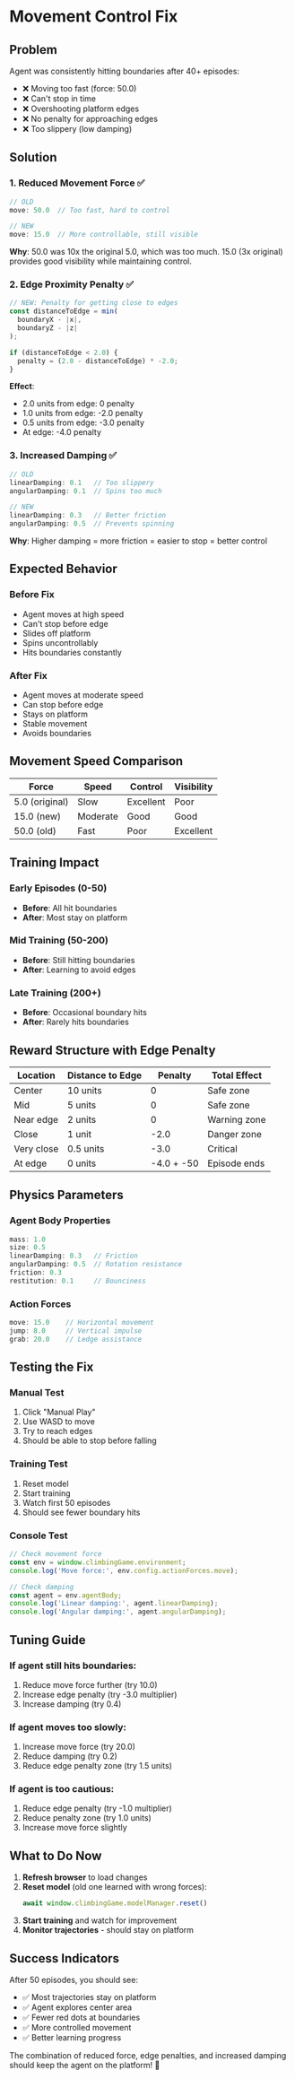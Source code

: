 # Movement Control Fix

## Problem

Agent was consistently hitting boundaries after 40+ episodes:
- ❌ Moving too fast (force: 50.0)
- ❌ Can't stop in time
- ❌ Overshooting platform edges
- ❌ No penalty for approaching edges
- ❌ Too slippery (low damping)

## Solution

### 1. Reduced Movement Force ✅
```javascript
// OLD
move: 50.0  // Too fast, hard to control

// NEW
move: 15.0  // More controllable, still visible
```

**Why**: 50.0 was 10x the original 5.0, which was too much. 15.0 (3x original) provides good visibility while maintaining control.

### 2. Edge Proximity Penalty ✅
```javascript
// NEW: Penalty for getting close to edges
const distanceToEdge = min(
  boundaryX - |x|,
  boundaryZ - |z|
);

if (distanceToEdge < 2.0) {
  penalty = (2.0 - distanceToEdge) * -2.0;
}
```

**Effect**:
- 2.0 units from edge: 0 penalty
- 1.0 units from edge: -2.0 penalty
- 0.5 units from edge: -3.0 penalty
- At edge: -4.0 penalty

### 3. Increased Damping ✅
```javascript
// OLD
linearDamping: 0.1   // Too slippery
angularDamping: 0.1  // Spins too much

// NEW
linearDamping: 0.3   // Better friction
angularDamping: 0.5  // Prevents spinning
```

**Why**: Higher damping = more friction = easier to stop = better control

## Expected Behavior

### Before Fix
- Agent moves at high speed
- Can't stop before edge
- Slides off platform
- Spins uncontrollably
- Hits boundaries constantly

### After Fix
- Agent moves at moderate speed
- Can stop before edge
- Stays on platform
- Stable movement
- Avoids boundaries

## Movement Speed Comparison

| Force | Speed | Control | Visibility |
|-------|-------|---------|------------|
| 5.0 (original) | Slow | Excellent | Poor |
| 15.0 (new) | Moderate | Good | Good |
| 50.0 (old) | Fast | Poor | Excellent |

## Training Impact

### Early Episodes (0-50)
- **Before**: All hit boundaries
- **After**: Most stay on platform

### Mid Training (50-200)
- **Before**: Still hitting boundaries
- **After**: Learning to avoid edges

### Late Training (200+)
- **Before**: Occasional boundary hits
- **After**: Rarely hits boundaries

## Reward Structure with Edge Penalty

| Location | Distance to Edge | Penalty | Total Effect |
|----------|------------------|---------|--------------|
| Center | 10 units | 0 | Safe zone |
| Mid | 5 units | 0 | Safe zone |
| Near edge | 2 units | 0 | Warning zone |
| Close | 1 unit | -2.0 | Danger zone |
| Very close | 0.5 units | -3.0 | Critical |
| At edge | 0 units | -4.0 + -50 | Episode ends |

## Physics Parameters

### Agent Body Properties
```javascript
mass: 1.0
size: 0.5
linearDamping: 0.3   // Friction
angularDamping: 0.5  // Rotation resistance
friction: 0.3
restitution: 0.1     // Bounciness
```

### Action Forces
```javascript
move: 15.0    // Horizontal movement
jump: 8.0     // Vertical impulse
grab: 20.0    // Ledge assistance
```

## Testing the Fix

### Manual Test
1. Click "Manual Play"
2. Use WASD to move
3. Try to reach edges
4. Should be able to stop before falling

### Training Test
1. Reset model
2. Start training
3. Watch first 50 episodes
4. Should see fewer boundary hits

### Console Test
```javascript
// Check movement force
const env = window.climbingGame.environment;
console.log('Move force:', env.config.actionForces.move);

// Check damping
const agent = env.agentBody;
console.log('Linear damping:', agent.linearDamping);
console.log('Angular damping:', agent.angularDamping);
```

## Tuning Guide

### If agent still hits boundaries:
1. Reduce move force further (try 10.0)
2. Increase edge penalty (try -3.0 multiplier)
3. Increase damping (try 0.4)

### If agent moves too slowly:
1. Increase move force (try 20.0)
2. Reduce damping (try 0.2)
3. Reduce edge penalty zone (try 1.5 units)

### If agent is too cautious:
1. Reduce edge penalty (try -1.0 multiplier)
2. Reduce penalty zone (try 1.0 units)
3. Increase move force slightly

## What to Do Now

1. **Refresh browser** to load changes
2. **Reset model** (old one learned with wrong forces):
   ```javascript
   await window.climbingGame.modelManager.reset()
   ```
3. **Start training** and watch for improvement
4. **Monitor trajectories** - should stay on platform

## Success Indicators

After 50 episodes, you should see:
- ✅ Most trajectories stay on platform
- ✅ Agent explores center area
- ✅ Fewer red dots at boundaries
- ✅ More controlled movement
- ✅ Better learning progress

The combination of reduced force, edge penalties, and increased damping should keep the agent on the platform! 🎯
